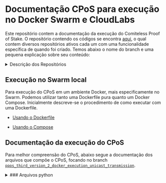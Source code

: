 
# Documentação CPoS para execução no Docker Swarm e CloudLabs


Este repositório contem a documentação da execução do Comiteless Proof of Stake. O repositório contendo os códigos se encontra [aqui](https://github.com/regras/cpos_tb/tree/master), o qual contem diversos repositórios ativos cada um com uma funcionalidade específica de quando foi criado. Temos abaixo o nome do branch e uma pequena explicação sobre seu conteúdo:

<details><summary> Descrição dos Repositórios</summary>

|Branch|Descrição|Atividade|
|:------:|:------:|:------:|
| [`master`](https://github.com/regras/cpos_tb/tree/master)| Futuramente vai conter a versão final do procotolo, mas atualmente está vazio.| Stale|
| [`pos_transatcions`](https://github.com/regras/cpos_tb/tree/cpos_transactions) | Repositório contendo o CPoS que gera transações reais baseada no SQLite3.| Ativo|
| [`cpos_transaction2`](https://github.com/regras/cpos_tb/tree/cpos_transaction2)| Repositório idêntico ao *cpos_transactions*, porém, irá conter a implementação com MySQL| Ativo|
| [`ppos_third_version_2_docker_execution_unicast_transmission`](https://github.com/regras/cpos_tb/tree/ppos_third_version_2_docker_execution_unicast_transmission)| Versão que o autor, Diego, utilizou para seus testes da tese| Ativo|

</details>
  
  
## Execução no Swarm local
Para execução do CPoS em um ambiente Docker, mais especificamente no Swarm. Podemos utilizar tanto uma Dockerfile pura quanto um Docker Compose.
Inicialmente descreve-se o procedimento de como executar com uma Dockerfile.

- [Usando o Dockerfile](https://github.com/oldbizzi/Documentacao_CPoS_Docker/blob/main/Execu%C3%A7%C3%A3oDocker/Dockerfile.md)

- [Usando o Compose](https://github.com/oldbizzi/Documentacao_CPoS_Docker/blob/main/Execu%C3%A7%C3%A3oDocker/Docker_Compose.md)

## Documentação da execução do CPoS
Para melhor compreensão do CPoS, abaixo segue a documentação dos arquivos que compõe o CPoS, focando no branch [`ppos_third_version_2_docker_execution_unicast_transmission`](https://github.com/regras/cpos_tb/tree/ppos_third_version_2_docker_execution_unicast_transmission).

<details><summary>### Arquivos python</summary>

- [`node.py`](https://github.com/oldbizzi/Documentacao_CPoS_Docker/blob/main/Funcionamento/node_py.md)
- [`block.py`](https://github.com/oldbizzi/Documentacao_CPoS_Docker/blob/main/Funcionamento/block_py.md)
- [`blockchain.py`](https://github.com/oldbizzi/Documentacao_CPoS_Docker/blob/main/Funcionamento/blockchain_py.md)
- [`bloom_test.py`](https://github.com/oldbizzi/Documentacao_CPoS_Docker/blob/main/Funcionamento/bloom_test_py.md)
- [`calc.py`](https://github.com/oldbizzi/Documentacao_CPoS_Docker/blob/main/Funcionamento/calc_py.md)
 
</details>
